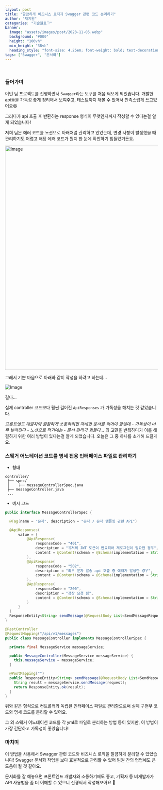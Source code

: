 ```yaml
---
layout: post  
title: "깔끔하게 비즈니스 로직과 Swagger 관련 코드 분리하기"
author: "채지원"
categories: "기술블로그"
banner:
  image: "assets/images/post/2023-11-05.webp"
  background: "#000"
  height: "100vh"
  min_height: "38vh"
  heading_style: "font-size: 4.25em; font-weight: bold; text-decoration: underline"
tags: ["Swagger", "문서화"]
---
```


<br/>

### 들어가며

이번 팀 프로젝트를 진행하면서 `Swagger`라는 도구를 처음 써보게 되었습니다. 개발한 api들을 가독성 좋게 정리해서 보여주고, 테스트까지 해볼 수 있어서 만족스럽게 쓰고있어요😆

그러다가 api 호출 후 반환하는 response 형식이 무엇인지까지 작성할 수 있다는걸 알게 되었습니다!

저희 팀은 에러 코드를 노션으로 아래처럼 관리하고 있었는데, 변경 사항이 발생했을 때 관리하기도 어렵고 해당 에러 코드가 뭔지 한 눈에 확인하기 힘들었거든요.

<img width="738" alt="Image" src="https://github.com/user-attachments/assets/9a65935b-8a0a-4d24-bbcc-f824ef7291c1" />

그래서 기쁜 마음으로 아래와 같이 작성을 하려고 하는데…

![Image](https://github.com/user-attachments/assets/3203bcdc-7c16-48c3-9a58-b18ca569b0fc)

길다…

실제 controller 코드보다 훨씬 길어진 `ApiResponses` 가 가독성을 해치는 것 같았습니다.

_프론트엔드 개발자와 원활하게 소통하려면 자세한 문서를 적어야 할텐데 - 가독성이 너무 낮아진다 - 노션으로 적기에는 - 문서 관리가 힘들다…_ 의 고민을 반복하다가 이를 해결하기 위한 여러 방법이 있다는걸 알게 되었습니다. 오늘은 그 중 하나를 소개해 드릴게요.

### 스웨거 어노테이션 코드를 명세 전용 인터페이스 파일로 관리하기

- 형태

```docker
controller/
 ├── spec/
 │    ├── messageControllerSpec.java
 ├── messageController.java
 ...
```

- 예시 코드

```java
public interface MessageControllerSpec {

  @Tag(name = "문자", description = "문자 / 문자 템플릿 관련 API")

  @ApiResponses(
      value = {
          @ApiResponse(
              responseCode = "401",
              description = "유저의 JWT 토큰이 만료되어 재로그인이 필요한 경우",
              content = @Content(schema = @Schema(implementation = String.class))
          ),
          @ApiResponse(
              responseCode = "502",
              description = "외부 문자 발송 api 호출 중 에러가 발생한 경우",
              content = @Content(schema = @Schema(implementation = String.class))
          ),
          @ApiResponse(
              responseCode = "200",
              description = "정상 요청 됨",
              content = @Content(schema = @Schema(implementation = String.class))
          )
      }
  )
  ResponseEntity<String> sendMessage(@RequestBody List<SendMessageRequestDTO> request);
}
```

```java
@RestController
@RequestMapping("/api/v1/messages")
public class MessageController implements MessageControllerSpec {

  private final MessageService messageService;

  public MessageController(MessageService messageService) {
    this.messageService = messageService;
  }

  @PostMapping("")
  public ResponseEntity<String> sendMessage(@RequestBody List<SendMessageRequestDTO> request) {
    String result = messageService.sendMessage(request);
    return ResponseEntity.ok(result);
  }
}
```

위와 같은 형식으로 컨트롤러와 독립된 인터페이스 파일로 관리함으로써 실제 구현부 코드와 명세 코드를 분리할 수 있어요.

그 외 스웨거 어노테이션 코드를 각 yml로 파일로 분리하는 방법 등이 있지만, 이 방법이 가장 간단하고 가독성이 좋았습니다!

### 마치며

이 방법을 사용해서 Swagger 관련 코드와 비즈니스 로직을 깔끔하게 분리할 수 있었습니다! Swagger 문서화 작업을 보다 효율적으로 관리할 수 있어 팀원 간의 협업에도 큰 도움이 될 것 같아요.

문서화를 잘 해놓으면 프론트엔드 개발자와 소통하기에도 좋고, 기획자 등 비개발자가 API 사용법을 좀 더 이해할 수 있으니 신경써서 작성해보아요 📖

